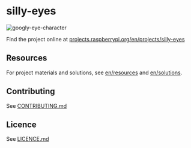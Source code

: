 # silly-eyes

![googly-eye-character](banner.png)

Find the project online at [projects.raspberrypi.org/en/projects/silly-eyes](https://projects.raspberrypi.org/en/projects/silly-eyes)

## Resources
For project materials and solutions, see [en/resources](https://github.com/raspberrypilearning/silly-eyes/tree/master/en/resources) and [en/solutions](https://github.com/raspberrypilearning/silly-eyes/tree/master/en/solutions).

## Contributing
See [CONTRIBUTING.md](CONTRIBUTING.md)

## Licence
 See [LICENCE.md](LICENCE.md)
